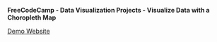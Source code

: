 **FreeCodeCamp - Data Visualization Projects - Visualize Data with a Choropleth Map**

[Demo Website](https://ke-liang-liu.github.io/fcc-choropleth-map/)
